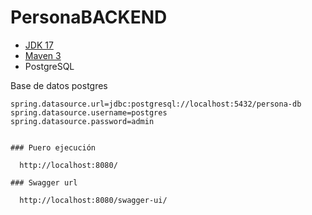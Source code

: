 # PersonaBACKEND




- [JDK 17](https://www.oracle.com/co/java/technologies/javase/jdk17-archive-downloads.html)
- [Maven 3](https://maven.apache.org)
- PostgreSQL

Base de datos postgres
```
spring.datasource.url=jdbc:postgresql://localhost:5432/persona-db
spring.datasource.username=postgres
spring.datasource.password=admin
```

```

### Puero ejecución

  http://localhost:8080/

### Swagger url

  http://localhost:8080/swagger-ui/

